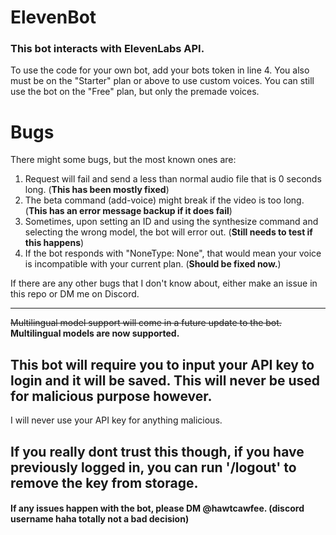 # ElevenBot

### This bot interacts with ElevenLabs API.

To use the code for your own bot, add your bots token in line 4. You also must be on the "Starter" plan or above to use custom voices. You can still use the bot on the "Free" plan, but only the premade voices.

# Bugs

There might some bugs, but the most known ones are:
1. Request will fail and send a less than normal audio file that is 0 seconds long. (**This has been mostly fixed**)
2. The beta command (add-voice) might break if the video is too long. (**This has an error message backup if it does fail**)
3. Sometimes, upon setting an ID and using the synthesize command and selecting the wrong model, the bot will error out. (**Still needs to test if this happens**)
4. If the bot responds with "NoneType: None", that would mean your voice is incompatible with your current plan. (**Should be fixed now.**)

If there are any other bugs that I don't know about, either make an issue in this repo or DM me on Discord.

---

~~Multilingual model support will come in a future update to the bot.~~ **Multilingual models are now supported.**

## This bot will require you to input your API key to login and it will be saved. This will never be used for malicious purpose however. 

I will never use your API key for anything malicious. 

## If you really dont trust this though, if you have previously logged in, you can run '/logout' to remove the key from storage.

#### If any issues happen with the bot, please DM @hawtcawfee. (discord username haha totally not a bad decision)
